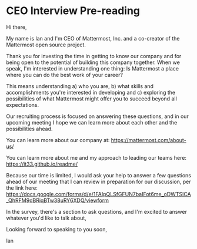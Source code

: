 # CEO Interview Pre-reading 

Hi there, 

My name is Ian and I'm CEO of Mattermost, Inc. and a co-creator of the Mattermost open source project. 

Thank you for investing the time in getting to know our company and for being open to the potential of building this company together. When we speak, I'm interested in understanding one thing: Is Mattermost a place where you can do the best work of your career? 

This means understanding a) who you are, b) what skills and accomplishments you're interested in developing and c) exploring the possibilities of what Mattermost might offer you to succeed beyond all expectations.

Our recruiting process is focused on answering these questions, and in our upcoming meeting I hope we can learn more about each other and the possibilities ahead. 

You can learn more about our company at: https://mattermost.com/about-us/

You can learn more about me and my approach to leading our teams here: https://it33.github.io/readme/

Because our time is limited, I would ask your help to answer a few questions ahead of our meeting that I can review in preparation for our discussion, per the link here: https://docs.google.com/forms/d/e/1FAIpQLSfGFUN7baIFot6me_oDWTSICA_QhRFM9dBRiqBTw38uRY6XDQ/viewform

In the survey, there's a section to ask questions, and I'm excited to answer whatever you'd like to talk about, 

Looking forward to speaking to you soon, 

Ian 
